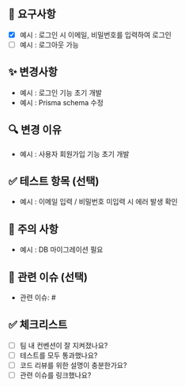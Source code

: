 <!-- 제목 예시: [feat] 그룹 등록 API 구현 -->

## 📝 요구사항
<!-- 해당 작업의 기능 요구사항에 대해 작성해주세요 -->
- [x] 예시 : 로그인 시 이메일, 비밀번호를 입력하여 로그인
- [ ] 예시 : 로그아웃 가능

## ✨ 변경사항
<!-- 수정 또는 추가된 사항을 상세히 작성해주세요 -->
- 예시 : 로그인 기능 초기 개발
- 예시 : Prisma schema 수정

## 🔍 변경 이유
<!-- 해당 작업을 진행한 이유를 설명해주세요 -->
- 예시 : 사용자 회원가입 기능 초기 개발

## ✅ 테스트 항목 (선택)
<!-- 수행한 테스트 방법을 작성해주세요 -->
- 예시 : 이메일 입력 / 비밀번호 미입력 시 에러 발생 확인

## 🚨 주의 사항
<!-- 리뷰어가 특히 확인해야 할 부분이나 미완성된 부분이 있다면 작성해주세요 -->
- 예시 : DB 마이그레이션 필요

## 🔗 관련 이슈 (선택)
<!-- 예: Closes #12, Fixes #34 -->
- 관련 이슈: #

## ✅ 체크리스트 
- [ ] 팀 내 컨벤션이 잘 지켜졌나요?
- [ ] 테스트를 모두 통과했나요?
- [ ] 코드 리뷰를 위한 설명이 충분한가요?
- [ ] 관련 이슈를 링크했나요?
